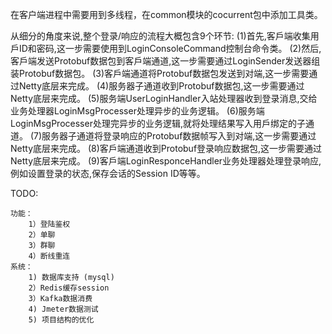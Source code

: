 在客户端进程中需要用到多线程，在common模块的cocurrent包中添加工具类。


从细分的⻆度来说,整个登录/响应的流程大概包含9个环节:
    (1)首先,客戶端收集用戶ID和密码,这一步需要使用到LoginConsoleCommand控制台命令类。
    (2)然后,客戶端发送Protobuf数据包到客戶端通道,这一步需要通过LoginSender发送器组装Protobuf数据包。
    (3)客戶端通道将Protobuf数据包发送到对端,这一步需要通过Netty底层来完成。
    (4)服务器子通道收到Protobuf数据包,这一步需要通过Netty底层来完成。
    (5)服务端UserLoginHandler入站处理器收到登录消息,交给业务处理器LoginMsgProcesser处理异步的业务逻辑。
    (6)服务端LoginMsgProcesser处理完异步的业务逻辑,就将处理结果写入用戶绑定的子通道。
    (7)服务器子通道将登录响应的Protobuf数据帧写入到对端,这一步需要通过Netty底层来完成。
    (8)客戶端通道收到Protobuf登录响应数据包,这一步需要通过Netty底层来完成。
    (9)客戶端LoginResponceHandler业务处理器处理登录响应,例如设置登录的状态,保存会话的Session ID等等。


TODO:
        
    功能：
        1）登陆鉴权
        2）单聊
        3）群聊
        4）断线重连
    系统：
        1) 数据库支持 (mysql)
        2）Redis缓存session
        3）Kafka数据消费
        4) Jmeter数据测试
        5) 项目结构的优化
